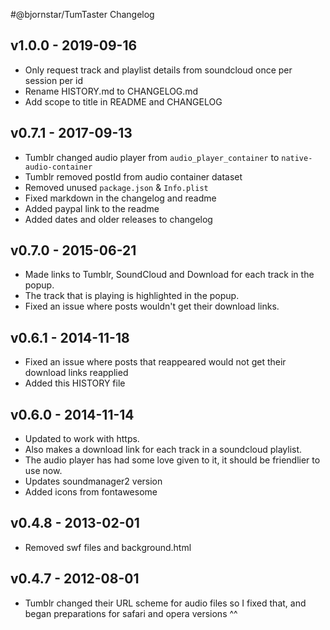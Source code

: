 #@bjornstar/TumTaster Changelog

## v1.0.0 - 2019-09-16
* Only request track and playlist details from soundcloud once per session per id
* Rename HISTORY.md to CHANGELOG.md
* Add scope to title in README and CHANGELOG

## v0.7.1 - 2017-09-13
* Tumblr changed audio player from `audio_player_container` to `native-audio-container`
* Tumblr removed postId from audio container dataset
* Removed unused `package.json` & `Info.plist`
* Fixed markdown in the changelog and readme
* Added paypal link to the readme
* Added dates and older releases to changelog

## v0.7.0 - 2015-06-21
* Made links to Tumblr, SoundCloud and Download for each track in the popup.
* The track that is playing is highlighted in the popup.
* Fixed an issue where posts wouldn't get their download links.

## v0.6.1 - 2014-11-18
* Fixed an issue where posts that reappeared would not get their download links reapplied
* Added this HISTORY file

## v0.6.0 - 2014-11-14
* Updated to work with https.
* Also makes a download link for each track in a soundcloud playlist.
* The audio player has had some love given to it, it should be friendlier to use now.
* Updates soundmanager2 version
* Added icons from fontawesome

## v0.4.8 - 2013-02-01
* Removed swf files and background.html

## v0.4.7 - 2012-08-01
* Tumblr changed their URL scheme for audio files so I fixed that, and began preparations for safari and opera versions ^^
